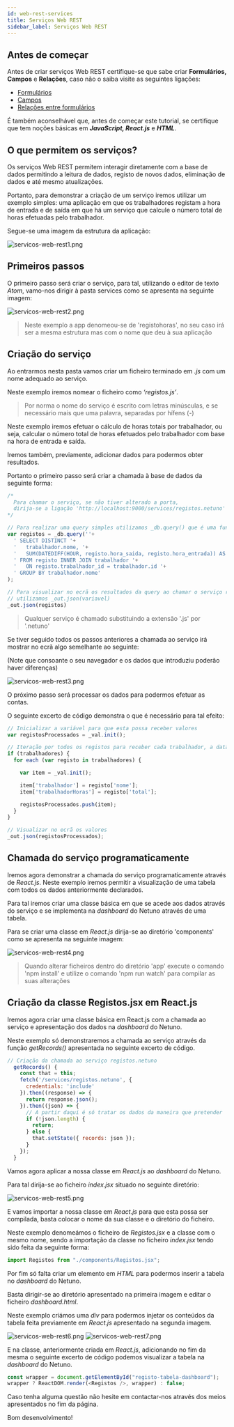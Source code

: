 ```yaml
---
id: web-rest-services
title: Serviços Web REST
sidebar_label: Serviços Web REST
---
```


## Antes de começar

Antes de criar serviços Web REST certifique-se que sabe criar **Formulários, Campos** e **Relações**, caso não o saiba visite as seguintes ligações:

* [Formulários](academy/explore/graphical-interface/forms.md)
* [Campos](academy/explore/graphical-interface/fields.md)
* [Relações entre formulários](academy/explore/graphical-interface/relationships-between-forms.md)

É também aconselhável que, antes de começar este tutorial, se certifique que tem noções básicas em _**JavaScript, React.js**_ e _**HTML**_.

## O que permitem os serviços?

Os serviços Web REST permitem interagir diretamente com a base de dados permitindo a leitura de dados, registo de novos dados, eliminação de dados e até mesmo atualizações.

Portanto, para demonstrar a criação de um serviço iremos utilizar um exemplo simples: uma aplicação em que os trabalhadores registam a hora de entrada e de saída em que há um serviço que calcule o número total de horas efetuadas pelo trabalhador.

Segue-se uma imagem da estrutura da aplicação:

![servicos-web-rest1.png](assets/servicos-web-rest1.png)

## Primeiros passos
O primeiro passo será criar o serviço, para tal, utilizando o editor de texto _Atom_, vamo-nos dirigir à pasta services como se apresenta na seguinte imagem:

![servicos-web-rest2.png](assets/servicos-web-rest2.png)

> Neste exemplo a app denomeou-se de 'registohoras', no seu caso irá ser a mesma estrutura mas com o nome que deu à sua aplicação

## Criação do serviço

Ao entrarmos nesta pasta vamos criar um ficheiro terminado em _.js_ com um nome adequado ao serviço.

Neste exemplo iremos nomear o ficheiro como _‘registos.js’_.

> Por norma o nome do serviço é escrito com letras minúsculas, e se necessário mais que uma palavra, separadas por hífens (-)

Neste exemplo iremos efetuar o cálculo de horas totais por trabalhador, ou seja, calcular o número total de horas efetuados pelo trabalhador com base na hora de entrada e saída.

Iremos também, previamente, adicionar dados para podermos obter resultados.

Portanto o primeiro passo será criar a chamada à base de dados da seguinte forma:

```javascript
/*
  Para chamar o serviço, se não tiver alterado a porta,
  dirija-se a ligação 'http://localhost:9000/services/registos.netuno'
*/

// Para realizar uma query simples utilizamos _db.query() que é uma função Netuno
var registos = _db.query(''+
  ' SELECT DISTINCT '+
  '   trabalhador.nome, '+
  '   SUM(DATEDIFF(HOUR, registo.hora_saida, registo.hora_entrada)) AS total '+
  ' FROM registo INNER JOIN trabalhador '+
  '   ON registo.trabalhador_id = trabalhador.id '+
  ' GROUP BY trabalhador.nome'
);

// Para visualizar no ecrã os resultados da query ao chamar o serviço registos.netuno
// utilizamos _out.json(variavel)
_out.json(registos)
```

> Qualquer serviço é chamado substituindo a extensão '.js' por '.netuno'

Se tiver seguido todos os passos anteriores a chamada ao serviço irá mostrar no ecrã algo semelhante ao seguinte:

(Note que consoante o seu navegador e os dados que introduziu poderão haver diferenças)

![servicos-web-rest3.png](assets/servicos-web-rest3.png)

O próximo passo será processar os dados para podermos efetuar as contas.

O seguinte excerto de código demonstra o que é necessário para tal efeito:

```javascript
// Inicializar a variável para que esta possa receber valores
var registosProcessados = _val.init();

// Iteração por todos os registos para receber cada trabalhador, a data e as horas respectivas
if (trabalhadores) {
  for each (var registo in trabalhadores) {

    var item = _val.init();

    item['trabalhador'] = registo['nome'];
    item['trabalhadorHoras'] = registo['total'];

    registosProcessados.push(item);
  }
}

// Visualizar no ecrã os valores
_out.json(registosProcessados);
```

## Chamada do serviço programaticamente

Iremos agora demonstrar a chamada do serviço programaticamente através de _React.js_. Neste exemplo iremos permitir a visualização de uma tabela com todos os dados anteriormente declarados.

Para tal iremos criar uma classe básica em que se acede aos dados através do serviço e se implementa na _dashboard_ do Netuno através de uma tabela.

Para se criar uma classe em _React.js_ dirija-se ao diretório 'components' como se apresenta na seguinte imagem:

![servicos-web-rest4.png](assets/servicos-web-rest4.png)

> Quando alterar ficheiros dentro do diretório 'app' execute o comando 'npm install' e utilize o comando 'npm run watch' para compilar as suas alterações

## Criação da classe Registos.jsx em React.js

Iremos agora criar uma classe básica em React.js com a chamada ao serviço e apresentação dos dados na _dashboard_ do Netuno.

Neste exemplo só demonstraremos a chamada ao serviço através da função _getRecords()_ apresentada no seguinte excerto de código.

```javascript
// Criação da chamada ao serviço registos.netuno
  getRecords() {
    const that = this;
    fetch('/services/registos.netuno', {
      credentials: 'include'
    }).then((response) => {
      return response.json();
    }).then((json) => {
      // A partir daqui é só tratar os dados da maneira que pretender
      if (!json.length) {
        return;
      } else {
        that.setState({ records: json });
      }
    });
  }
```

Vamos agora aplicar a nossa classe em _React.js_ ao _dashboard_ do Netuno.

Para tal dirija-se ao ficheiro _index.jsx_ situado no seguinte diretório:

![servicos-web-rest5.png](assets/servicos-web-rest5.png)

E vamos importar a nossa classe em _React.js_ para que esta possa ser compilada, basta colocar o nome da sua classe e o diretório do ficheiro.

Neste exemplo denomeámos o ficheiro de _Registos.jsx_ e a classe com o mesmo nome, sendo a importação da classe no ficheiro _index.jsx_ tendo sido feita da seguinte forma:

```javascript
import Registos from "./components/Registos.jsx";
```

Por fim só falta criar um elemento em _HTML_ para podermos inserir a tabela no _dashboard_ do Netuno.

Basta dirigir-se ao diretório apresentado na primeira imagem e editar o ficheiro _dashboard.html_.

Neste exemplo criámos uma _div_ para podermos injetar os conteúdos da tabela feita previamente em _React.js_ apresentado na segunda imagem.

![servicos-web-rest6.png](assets/servicos-web-rest6.png)  ![servicos-web-rest7.png](assets/servicos-web-rest7.png)

E na classe, anteriormente criada em _React.js_, adicionando no fim da mesma o seguinte excerto de código podemos visualizar a tabela na _dashboard_ do Netuno.

```javascript
const wrapper = document.getElementById("registo-tabela-dashboard");
wrapper ? ReactDOM.render(<Registos />, wrapper) : false;
```

Caso tenha alguma questão não hesite em contactar-nos através dos meios apresentados no fim da página.

Bom desenvolvimento!
